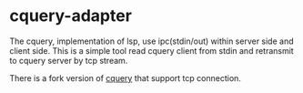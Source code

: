 # cquery-adapter
The cquery, implementation of lsp, use ipc(stdin/out) within server side and client side. 
This is a simple tool read cquery client from stdin and retransmit to cquery server by tcp stream.

There is a fork version of [cquery](https://github.com/LiLeoH/cquery) that support tcp connection.
